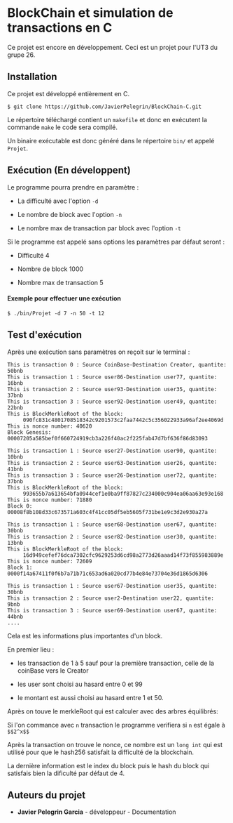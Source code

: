 # BlockChain et simulation de transactions en C

Ce projet est encore en développement. Ceci est un projet pour l'UT3 du grupe 26.

## Installation

Ce projet est développé entièrement en C.

```
$ git clone https://github.com/JavierPelegrin/BlockChain-C.git
```

Le répertoire téléchargé contient un `makefile` et donc en exécutent la commande `make` le code sera compilé.

Un binaire exécutable est donc généré dans le répertoire `bin/` et appelé `Projet`.

## Exécution (En développent)

Le programme pourra prendre en paramètre :

- La difficulté avec l'option `-d`

- Le nombre de block avec l'option `-n`

- Le nombre max de transaction par block avec l'option `-t`



Si le programme est appelé sans options les paramètres par défaut seront :

- Difficulté 4

- Nombre de block 1000

- Nombre max de transaction 5



#### Exemple pour effectuer une exécution

```
$ ./bin/Projet -d 7 -n 50 -t 12
```

## Test d'exécution

Après une exécution sans paramètres on reçoit sur le terminal :

```
This is transaction 0 : Source CoinBase-Destination Creator, quantite: 50bnb
This is transaction 1 : Source user86-Destination user77, quantite: 16bnb
This is transaction 2 : Source user93-Destination user35, quantite: 37bnb
This is transaction 3 : Source user92-Destination user49, quantite: 22bnb
This is BlockMerkleRoot of the block:
	 090fc831c4801708518342c9201573c2faa7442c5c356022933a96af2ee4069d
This is nonce number: 40620
Block Genesis: 00007205a585bef0f660724919cb3a226f40ac2f225fab47d7bf636f86d83093

This is transaction 1 : Source user27-Destination user90, quantite: 10bnb
This is transaction 2 : Source user63-Destination user26, quantite: 41bnb
This is transaction 3 : Source user26-Destination user72, quantite: 37bnb
This is BlockMerkleRoot of the block:
	 993655b7a613654bfa0944cef1e0ba9ff87827c234000c904ea06aa63e93e168
This is nonce number: 71880
Block 0: 00008f8b108d33c673571a603c4f41cc05df5eb5605f731be1e9c3d2e930a27a

This is transaction 1 : Source user68-Destination user67, quantite: 30bnb
This is transaction 2 : Source user82-Destination user30, quantite: 13bnb
This is BlockMerkleRoot of the block:
	 16d949cefef76dca7302cfc9629253d6cd98a2773d26aaad14f73f855983889e
This is nonce number: 72609
Block 1: 0000f14a67411f0f6b7a71b71c653ad6a020cd77b4e84e73704e36d1865d6306

This is transaction 1 : Source user67-Destination user35, quantite: 30bnb
This is transaction 2 : Source user2-Destination user22, quantite: 9bnb
This is transaction 3 : Source user69-Destination user67, quantite: 44bnb
....
```

Cela est les informations plus importantes d'un block.

En premier lieu :

- les transaction de 1 à 5 sauf pour la première transaction, celle de la coinBase vers le Creator

- les user sont choisi au hasard entre 0 et 99

- le montant est aussi choisi au hasard entre 1 et 50.

Après on touve le merkleRoot qui est calculer avec des arbres équilibrés:

Si l'on commance avec `n` transaction le programme verifiera si `n` est égale à `$$2^x$$`  





Après la transaction on trouve le nonce, ce nombre est un `long int` qui est utilisé pour que le hash256 satisfait la difficulté de la blockchain.



La dernière information est le index du block puis le hash du block qui satisfais bien la dificulté par défaut de 4.



## Auteurs du projet

- **Javier Pelegrin Garcia** - développeur - Documentation
